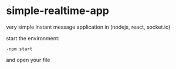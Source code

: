 # simple-realtime-app
very simple instant message application in (nodejs, react, socket.io)

start the environment:

  `-npm start`
  
and open your file
 
